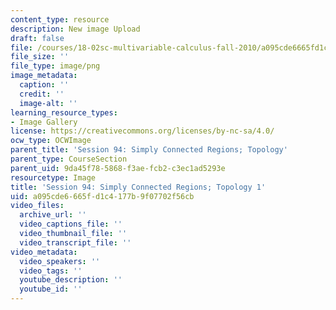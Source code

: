 ```yaml
---
content_type: resource
description: New image Upload
draft: false
file: /courses/18-02sc-multivariable-calculus-fall-2010/a095cde6665fd1c4177b9f07702f56cb_MIT18_02SC_L32Brds_1.png
file_size: ''
file_type: image/png
image_metadata:
  caption: ''
  credit: ''
  image-alt: ''
learning_resource_types:
- Image Gallery
license: https://creativecommons.org/licenses/by-nc-sa/4.0/
ocw_type: OCWImage
parent_title: 'Session 94: Simply Connected Regions; Topology'
parent_type: CourseSection
parent_uid: 9da45f78-5868-f3ae-fcb2-c3ec1ad5293e
resourcetype: Image
title: 'Session 94: Simply Connected Regions; Topology 1'
uid: a095cde6-665f-d1c4-177b-9f07702f56cb
video_files:
  archive_url: ''
  video_captions_file: ''
  video_thumbnail_file: ''
  video_transcript_file: ''
video_metadata:
  video_speakers: ''
  video_tags: ''
  youtube_description: ''
  youtube_id: ''
---
```

